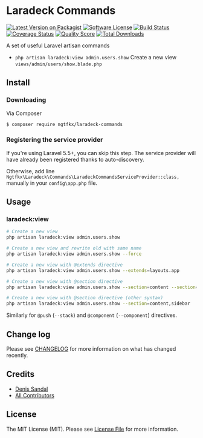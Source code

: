 # Laradeck Commands

[![Latest Version on Packagist][ico-version]][link-packagist]
[![Software License][ico-license]](LICENSE.md)
[![Build Status][ico-build]][link-build]
[![Coverage Status][ico-scrutinizer]][link-scrutinizer]
[![Quality Score][ico-code-quality]][link-code-quality]
[![Total Downloads][ico-downloads]][link-downloads]

A set of useful Laravel artisan commands

- `php artisan laradeck:view admin.users.show` Create a new view `views/admin/users/show.blade.php`

## Install

### Downloading
Via Composer

``` bash
$ composer require ngtfkx/laradeck-commands
```

### Registering the service provider
If you're using Laravel 5.5+, you can skip this step. The service provider will have already been registered
thanks to auto-discovery. 

Otherwise, add line `Ngtfkx\Laradeck\Commands\LaradeckCommandsServiceProvider::class,` manually in your `config\app.php` file.

## Usage

### laradeck:view

``` bash
# Create a new view
php artisan laradeck:view admin.users.show
```

``` bash
# Create a new view and rewrite old with same name
php artisan laradeck:view admin.users.show --force
```

``` bash
# Create a new view with @extends directive
php artisan laradeck:view admin.users.show --extends=layouts.app
```

``` bash
# Create a new view with @section directive
php artisan laradeck:view admin.users.show --section=content --section=sidebar
```

``` bash
# Create a new view with @section directive (other syntax)
php artisan laradeck:view admin.users.show --section=content,sidebar
```

Similarly for `@push` (`--stack`) and `@component` (`--component`) directives.

## Change log

Please see [CHANGELOG](CHANGELOG.md) for more information on what has changed recently.

## Credits

- [Denis Sandal][link-author]
- [All Contributors][link-contributors]

## License

The MIT License (MIT). Please see [License File](LICENSE.md) for more information.

[ico-version]: https://img.shields.io/packagist/v/ngtfkx/laradeck-commands.svg?style=flat-square
[ico-license]: https://img.shields.io/badge/license-MIT-brightgreen.svg?style=flat-square
[ico-build]: https://scrutinizer-ci.com/g/ngtfkx/laradeck-commands/badges/build.png?b=master
[ico-scrutinizer]: https://img.shields.io/scrutinizer/coverage/g/ngtfkx/laradeck-commands.svg?style=flat-square
[ico-code-quality]: https://img.shields.io/scrutinizer/g/ngtfkx/laradeck-commands.svg?style=flat-square
[ico-downloads]: https://img.shields.io/packagist/dt/ngtfkx/laradeck-commands.svg?style=flat-square

[link-packagist]: https://packagist.org/packages/ngtfkx/laradeck-commands
[link-build]: https://scrutinizer-ci.com/g/ngtfkx/laradeck-commands
[link-scrutinizer]: https://scrutinizer-ci.com/g/ngtfkx/laradeck-commands/code-structure
[link-code-quality]: https://scrutinizer-ci.com/g/ngtfkx/laradeck-commands
[link-downloads]: https://packagist.org/packages/ngtfkx/laradeck-commands
[link-author]: https://github.com/:author_username
[link-contributors]: ../../contributors
